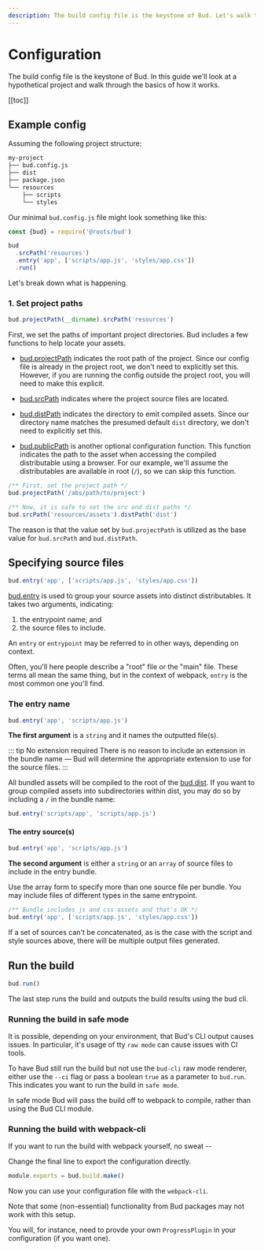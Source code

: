 ```yaml
---
description: The build config file is the keystone of Bud. Let's walk through a simple example.
---
```


# Configuration

The build config file is the keystone of Bud. In this guide we'll look at a
hypothetical project and walk through the basics of how it works.

[[toc]]

## Example config

Assuming the following project structure:

```sh
my-project
├── bud.config.js
├── dist
├── package.json
└── resources
    ├── scripts
    └── styles
```

Our minimal `bud.config.js` file might look something like this:

```js
const {bud} = require('@roots/bud')

bud
  .srcPath('resources')
  .entry('app', ['scripts/app.js', 'styles/app.css'])
  .run()
```

Let's break down what is happening.

### 1. Set project paths

```js
bud.projectPath(__dirname).srcPath('resources')
```

First, we set the paths of important project directories. Bud includes a few
functions to help locate your assets.

- [bud.projectPath](config-projectPath.md) indicates the root path of the project.
  Since our config file is already in the project root, we don't need to
  explicitly set this. However, if you are running the config outside the project
  root, you will need to make this explicit.

- [bud.srcPath](config-srcPath.md) indicates where the project source files are
  located.

- [bud.distPath](config-distPath.md) indicates the directory to emit compiled
  assets. Since our directory name matches the presumed default `dist` directory,
  we don't need to explicitly set this.

- [bud.publicPath](config-publicPath.md) is another optional configuration function.
  This function indicates the path to the asset when accessing the compiled distributable using a browser. For our example, we'll assume the distributables are available in root (`/`), so we can skip this function.

```js
/** First, set the project path */
bud.projectPath('/abs/path/to/project')

/** Now, it is safe to set the src and dist paths */
bud.srcPath('resources/assets').distPath('dist')
```

The reason is that the value set by `bud.projectPath` is utilized as the base value for `bud.srcPath` and `bud.distPath`.

## Specifying source files

```js
bud.entry('app', ['scripts/app.js', 'styles/app.css'])
```

[bud.entry](config-entry.md) is used to group your source
assets into distinct distributables. It takes two arguments, indicating:

1. the entrypoint name; and
2. the source files to include.

An `entry` or `entrypoint` may be referred to in other ways, depending on context.

Often, you'll here people describe a "root" file or the "main" file. These terms all mean the same thing, but in the context of webpack, `entry` is the most common one you'll find.

### The entry name

```js
bud.entry('app', 'scripts/app.js')
```

**The first argument** is a `string` and it names the outputted file(s).

::: tip No extension required
There is no reason to include an extension in the bundle name &mdash; Bud will
determine the appropriate extension to use for the source files.
:::

All bundled assets will be compiled to the root of the [bud.dist](/config-dist.md).
If you want to group compiled assets into subdirectories within dist, you may
do so by including a `/` in the bundle name:

```js
bud.entry('scripts/app', 'scripts/app.js')
```

#### The entry source(s)

```js
bud.entry('app', 'scripts/app.js')
```

**The second argument** is either a `string` or an `array` of source files
to include in the entry bundle.

Use the array form to specify more than one source file per bundle. You may
include files of different types in the same entrypoint.

```js
/** Bundle includes js and css assets and that's OK */
bud.entry('app', ['scripts/app.js', 'styles/app.css'])
```

If a set of sources can't be concatenated, as is the case with the script and
style sources above, there will be multiple output files generated.

## Run the build

```js
bud.run()
```

The last step runs the build and outputs the build results using the bud cli.

### Running the build in safe mode

It is possible, depending on your environment, that Bud's CLI output causes issues. In particular, it's usage of tty `raw mode` can cause issues with CI tools.

To have Bud still run the build but not use the `bud-cli` raw mode renderer, either use the `--ci` flag or pass a boolean `true` as a parameter to `bud.run`. This indicates you want to run the build in `safe mode`.

In safe mode Bud will pass the build off to webpack to compile, rather than using the Bud CLI module.

### Running the build with webpack-cli

If you want to run the build with webpack yourself, no sweat --

Change the final line to export the configuration directly.

```js
module.exports = bud.build.make()
```

Now you can use your configuration file with the `webpack-cli`.

Note that some (non-essential) functionality from Bud packages may not work with this setup.

You will, for instance, need to provde your own `ProgressPlugin` in your
configuration (if you want one).
